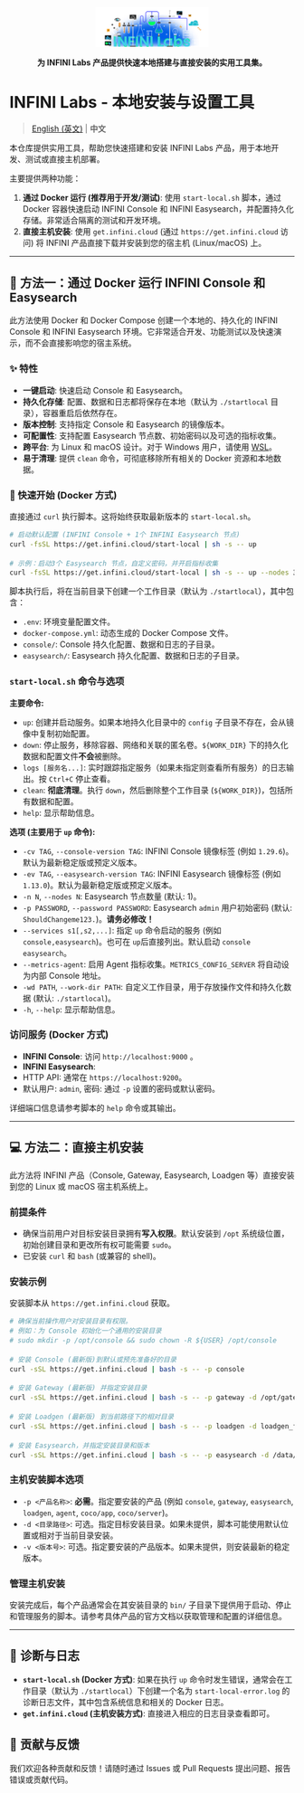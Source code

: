 <p align="center">
<a href="https://infinilabs.com/"><img src="docs/images/infinilabs.svg" alt="INFINI Labs Logo" width="200px"></a>
</p>

<p align="center">
<strong>为 INFINI Labs 产品提供快速本地搭建与直接安装的实用工具集。</strong>
</p>

# INFINI Labs - 本地安装与设置工具

> [English (英文)](README.md) | **中文**

本仓库提供实用工具，帮助您快速搭建和安装 INFINI Labs 产品，用于本地开发、测试或直接主机部署。

主要提供两种功能：

1. **通过 Docker 运行 (推荐用于开发/测试)**: 使用 `start-local.sh` 脚本，通过 Docker 容器快速启动 INFINI Console 和 INFINI Easysearch，并配置持久化存储。非常适合隔离的测试和开发环境。
2. **直接主机安装**: 使用 `get.infini.cloud` (通过 `https://get.infini.cloud` 访问) 将 INFINI 产品直接下载并安装到您的宿主机 (Linux/macOS) 上。

---

## 🐳 方法一：通过 Docker 运行 INFINI Console 和 Easysearch

此方法使用 Docker 和 Docker Compose 创建一个本地的、持久化的 INFINI Console 和 INFINI Easysearch 环境。它非常适合开发、功能测试以及快速演示，而不会直接影响您的宿主系统。

### ✨ 特性

* **一键启动**: 快速启动 Console 和 Easysearch。
* **持久化存储**: 配置、数据和日志都将保存在本地（默认为 `./startlocal` 目录），容器重启后依然存在。
* **版本控制**: 支持指定 Console 和 Easysearch 的镜像版本。
* **可配置性**: 支持配置 Easysearch 节点数、初始密码以及可选的指标收集。
* **跨平台**: 为 Linux 和 macOS 设计。对于 Windows 用户，请使用 [WSL](https://learn.microsoft.com/zh-cn/windows/wsl/install)。
* **易于清理**: 提供 `clean` 命令，可彻底移除所有相关的 Docker 资源和本地数据。

### 🚀 快速开始 (Docker 方式)

直接通过 `curl` 执行脚本。这将始终获取最新版本的 `start-local.sh`。

```bash
# 启动默认配置 (INFINI Console + 1个 INFINI Easysearch 节点)
curl -fsSL https://get.infini.cloud/start-local | sh -s -- up

# 示例：启动3个 Easysearch 节点，自定义密码，并开启指标收集
curl -fsSL https://get.infini.cloud/start-local | sh -s -- up --nodes 3 --password "MySecurePass123." --metrics-agent
```

脚本执行后，将在当前目录下创建一个工作目录（默认为 `./startlocal`），其中包含：
* `.env`: 环境变量配置文件。
* `docker-compose.yml`: 动态生成的 Docker Compose 文件。
* `console/`: Console 持久化配置、数据和日志的子目录。
* `easysearch/`: Easysearch 持久化配置、数据和日志的子目录。

### `start-local.sh` 命令与选项

**主要命令:**

* `up`: 创建并启动服务。如果本地持久化目录中的 `config` 子目录不存在，会从镜像中复制初始配置。
* `down`: 停止服务，移除容器、网络和关联的匿名卷。`${WORK_DIR}` 下的持久化数据和配置文件**不会**被删除。
* `logs [服务名...]`: 实时跟踪指定服务（如果未指定则查看所有服务）的日志输出。按 `Ctrl+C` 停止查看。
* `clean`: **彻底清理**。执行 `down`，然后删除整个工作目录 (`${WORK_DIR}`)，包括所有数据和配置。
* `help`: 显示帮助信息。

**选项 (主要用于 `up` 命令):**

* `-cv TAG`, `--console-version TAG`: INFINI Console 镜像标签 (例如 `1.29.6`)。默认为最新稳定版或预定义版本。
* `-ev TAG`, `--easysearch-version TAG`: INFINI Easysearch 镜像标签 (例如 `1.13.0`)。默认为最新稳定版或预定义版本。
* `-n N`, `--nodes N`: Easysearch 节点数量 (默认: 1)。
* `-p PASSWORD`, `--password PASSWORD`: Easysearch `admin` 用户初始密码 (默认: `ShouldChangeme123.`)。**请务必修改！**
* `--services s1[,s2,...]`: 指定 `up` 命令启动的服务 (例如 `console,easysearch`)。也可在 `up`后直接列出。默认启动 `console easysearch`。
* `--metrics-agent`: 启用 Agent 指标收集。`METRICS_CONFIG_SERVER` 将自动设为内部 Console 地址。
* `-wd PATH`, `--work-dir PATH`: 自定义工作目录，用于存放操作文件和持久化数据 (默认: `./startlocal`)。
* `-h`, `--help`: 显示帮助信息。

### 访问服务 (Docker 方式)

* **INFINI Console**: 访问 `http://localhost:9000` 。
* **INFINI Easysearch**:
* HTTP API: 通常在 `https://localhost:9200`。
* 默认用户: `admin`, 密码: 通过 `-p` 设置的密码或默认密码。

详细端口信息请参考脚本的 `help` 命令或其输出。

---

## 💻 方法二：直接主机安装

此方法将 INFINI 产品（Console, Gateway, Easysearch, Loadgen 等）直接安装到您的 Linux 或 macOS 宿主机系统上。

### 前提条件

* 确保当前用户对目标安装目录拥有**写入权限**。默认安装到 `/opt` 系统级位置，初始创建目录和更改所有权可能需要 `sudo`。
* 已安装 `curl` 和 `bash` (或兼容的 shell)。

### 安装示例

安装脚本从 `https://get.infini.cloud` 获取。

```bash
# 确保当前操作用户对安装目录有权限。
# 例如：为 Console 初始化一个通用的安装目录
# sudo mkdir -p /opt/console && sudo chown -R ${USER} /opt/console

# 安装 Console (最新版)到默认或预先准备好的目录
curl -sSL https://get.infini.cloud | bash -s -- -p console

# 安装 Gateway (最新版) 并指定安装目录
curl -sSL https://get.infini.cloud | bash -s -- -p gateway -d /opt/gateway

# 安装 Loadgen (最新版) 到当前路径下的相对目录
curl -sSL https://get.infini.cloud | bash -s -- -p loadgen -d loadgen_files

# 安装 Easysearch，并指定安装目录和版本
curl -sSL https://get.infini.cloud | bash -s -- -p easysearch -d /data/my_easysearch -v 1.13.0
```

### 主机安装脚本选项

* `-p <产品名称>`: **必需**。指定要安装的产品 (例如 `console`, `gateway`, `easysearch`, `loadgen`, `agent`, `coco/app`, `coco/server`)。
* `-d <目录路径>`: 可选。指定目标安装目录。如果未提供，脚本可能使用默认位置或相对于当前目录安装。
* `-v <版本号>`: 可选。指定要安装的产品版本。如果未提供，则安装最新的稳定版本。

### 管理主机安装

安装完成后，每个产品通常会在其安装目录的 `bin/` 子目录下提供用于启动、停止和管理服务的脚本。请参考具体产品的官方文档以获取管理和配置的详细信息。

---

## 📝 诊断与日志

* **`start-local.sh` (Docker 方式)**: 如果在执行 `up` 命令时发生错误，通常会在工作目录（默认为 `./startlocal`）下创建一个名为 `start-local-error.log` 的诊断日志文件，其中包含系统信息和相关的 Docker 日志。
* **`get.infini.cloud` (主机安装方式)**: 直接进入相应的日志目录查看即可。

## 🤝 贡献与反馈

我们欢迎各种贡献和反馈！请随时通过 Issues 或 Pull Requests 提出问题、报告错误或贡献代码。
